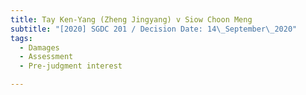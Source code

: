 ```yaml
---
title: Tay Ken-Yang (Zheng Jingyang) v Siow Choon Meng
subtitle: "[2020] SGDC 201 / Decision Date: 14\_September\_2020"
tags:
  - Damages
  - Assessment
  - Pre-judgment interest

---
```

